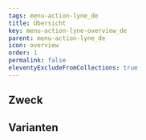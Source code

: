 ```yaml
---
tags: menu-action-lyne_de
title: Übersicht
key: menu-action-lyne-overview_de
parent: menu-action-lyne_de
icon: overview
order: 1
permalink: false
eleventyExcludeFromCollections: true
---
```


## Zweck

## Varianten

